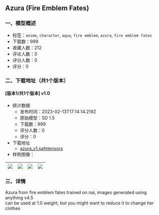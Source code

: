 ## Azura (Fire Emblem Fates)
### 一、模型概述

- 标签：`anime`, `character`, `aqua`, `fire emblem`, `azura`, `fire emblem fates`
- 下载数：999
- 收藏人数：212
- 评论人数：0
- 评分人数：0
- 评分：0

### 二、下载地址（共1个版本）

#### [版本1/共1个版本] v1.0

- 统计数据
  - 发布时间：2023-02-13T17:14:14.219Z
  - 原始模型：SD 1.5
  - 下载数：999
  - 评分人数：0
  - 评分：0
- 下载地址
  - [azura_v1.safetensors](https://civitai.com/api/download/models/9873)
- 样例图像：

| <img src="https://image.civitai.com/xG1nkqKTMzGDvpLrqFT7WA/7db1fdf6-4fee-43f9-316b-c778a7be4700/width=450/96039.jpeg" /> | <img src="https://image.civitai.com/xG1nkqKTMzGDvpLrqFT7WA/7558aef9-aad8-4a99-aa32-431da467ab00/width=450/96042.jpeg" /> | <img src="https://image.civitai.com/xG1nkqKTMzGDvpLrqFT7WA/a3553b4a-6185-4913-4236-0eda20c23000/width=450/96041.jpeg" /> | <img src="https://image.civitai.com/xG1nkqKTMzGDvpLrqFT7WA/769b309b-17c8-4a42-78d8-92d76c41e100/width=450/96040.jpeg" /> |
| ---- | ---- | ---- | ---- |


### 三、详情
<p>Azura from fire emblem fates trained on nai, images generated using anything v4.5<br />can be used at 1.0 weight, but you might want to reduce it to change her clothes<br /></p>